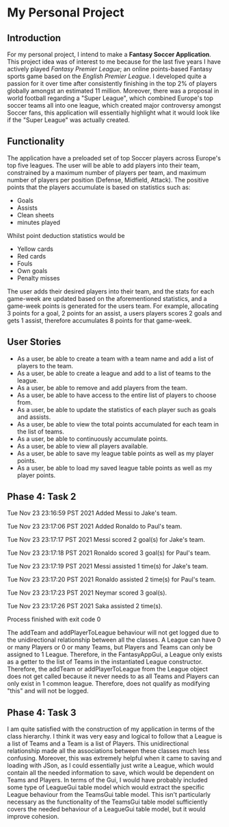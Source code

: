 # My Personal Project

## Introduction

For my personal project, I intend to make a **Fantasy Soccer Application**. This project idea was of interest to me 
because for the last five years I have actively played *Fantasy Premier League*; an online points-based Fantasy sports
game based on the *English Premier League*. I developed quite a passion for it over time after consistently finishing
in the top 2% of players globally amongst an estimated 11 million. Moreover, there was a proposal in world football 
regarding a "Super League", which combined Europe's top soccer teams all into one league, which created major
controversy amongst Soccer fans, this application will essentially highlight what it would look like if the
"Super League" was actually created.

## Functionality
The application have a preloaded set of top Soccer players across Europe's top five leagues. The user will be able to 
add players into their team, constrained by a maximum number of players per team, and maximum number of players per
position (Defense, Midfield, Attack). The positive points that the players accumulate is based on statistics such as:
- Goals
- Assists
- Clean sheets 
- minutes played

Whilst point deduction statistics would be 
- Yellow cards
- Red cards
- Fouls
- Own goals
- Penalty misses

The user adds their desired players into their team, and the stats for each game-week are updated based on the
aforementioned statistics, and a game-week points is generated for  the users team. For example, allocating 3 points
for a goal, 2 points for an assist, a users players scores 2 goals and gets 1 assist, therefore accumulates 8 points
for that game-week.


## User Stories

- As a user, be able to create a team with a team name and add a list of players to the team.
- As a user, be able to create a league and add to a list of teams to the league.
- As a user, be able to remove and add players from the team.
- As a user, be able to have access to the entire list of players to choose from.
- As a user, be able to update the statistics of each player such as goals and assists.
- As a user, be able to view the total points accumulated for each team in the list of teams.
- As a user, be able to continuously accumulate points.
- As a user, be able to view all players available.
- As a user, be able to save my league table points as well as my player points.
- As a user, be able to load my saved league table points as well as my player points.

## Phase 4: Task 2
Tue Nov 23 23:16:59 PST 2021
Added Messi to Jake's team.

Tue Nov 23 23:17:06 PST 2021
Added Ronaldo to Paul's team.

Tue Nov 23 23:17:17 PST 2021
Messi scored 2 goal(s) for Jake's team.

Tue Nov 23 23:17:18 PST 2021
Ronaldo scored 3 goal(s) for Paul's team.

Tue Nov 23 23:17:19 PST 2021
Messi assisted 1 time(s) for  Jake's team.

Tue Nov 23 23:17:20 PST 2021
Ronaldo assisted 2 time(s) for  Paul's team.

Tue Nov 23 23:17:23 PST 2021
Neymar scored 3 goal(s).

Tue Nov 23 23:17:26 PST 2021
Saka assisted 2 time(s).

Process finished with exit code 0

The addTeam and addPlayerToLeague behaviour will not get logged due to the unidirectional relationship between all
the classes. A League can have 0 or many Players or 0 or many Teams, but Players and Teams can only be assigned to 1 
League. Therefore, in the FantasyAppGui, a League only exists as a getter to the list of Teams in the instantiated
League constructor. Therefore, the addTeam or addPlayerToLeague from the League object does not get called because it
never needs to as all Teams and Players can only exist in 1 common league. Therefore, does not qualify as modifying 
"this" and will not be logged.


## Phase 4: Task 3
I am quite satisfied with the construction of my application in terms of the class hierarchy. I think it was very easy 
and logical to follow that a League is a list of Teams and a Team is a list of Players. This unidirectional relationship
made all the associations between these classes much less confusing. Moreover, this was extremely helpful when it came 
to saving and loading with JSon, as I could essentially just write a League, which would contain all the needed 
information to save, which would be dependent on Teams and Players. In terms of the Gui, I would have probably included 
some type of LeagueGui table model which would extract the specific League behaviour from the TeamsGui table model. 
This isn't particularly necessary as the functionality of the TeamsGui table model sufficiently covers the needed 
behaviour of a LeagueGui table model, but it would improve cohesion.
